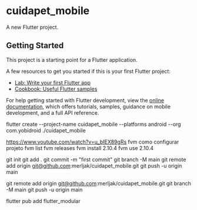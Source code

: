 # cuidapet_mobile

A new Flutter project.

## Getting Started

This project is a starting point for a Flutter application.

A few resources to get you started if this is your first Flutter project:

- [Lab: Write your first Flutter app](https://docs.flutter.dev/get-started/codelab)
- [Cookbook: Useful Flutter samples](https://docs.flutter.dev/cookbook)

For help getting started with Flutter development, view the
[online documentation](https://docs.flutter.dev/), which offers tutorials,
samples, guidance on mobile development, and a full API reference.

flutter create --project-name cuidapet_mobile --platforms android --org com.yobidroid ./cuidapet_mobile

https://www.youtube.com/watch?v=u_bIEX89gRs fvm como configurar projeto
fvm list
fvm releases 
fvm install 2.10.4
fvm use 2.10.4

git init
git add .
git commit -m "first commit"
git branch -M main
git remote add origin git@github.com:merljak/cuidapet_mobile.git
git push -u origin main

git remote add origin git@github.com:merljak/cuidapet_mobile.git
git branch -M main
git push -u origin main

flutter pub add flutter_modular

